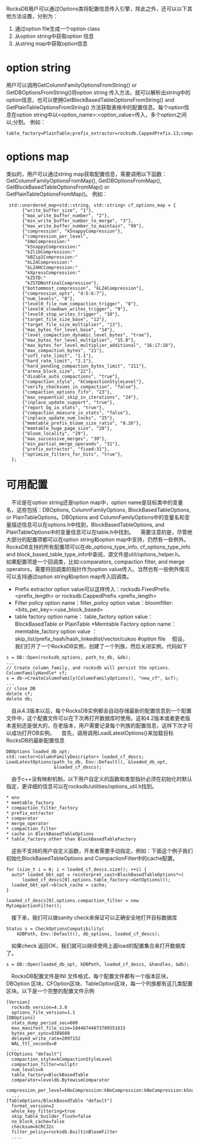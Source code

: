   RocksDB用户可以通过Options类将配置信息传入引擎，除此之外，还可以以下其他方法设置，分别为：
1. 通过option file生成一个option class
2. 从option string中获取option 信息
3. 从string map中获取option信息
# option string
用户可以调用GetColumnFamilyOptionsFromString() or GetDBOptionsFromString()将option string 传入方法，就可以解析出string中的option信息，也可以使拥GetBlockBasedTableOptionsFromString() and GetPlainTableOptionsFromString() 方法获取表格中的配置信息。每个option信息在option string中以<option_name>:<option_value>传入，多个option之间以;分割。
例如：
```
table_factory=PlainTable;prefix_extractor=rocksdb.CappedPrefix.13;comparator=leveldb.BytewiseComparator;compression_per_level=kBZip2Compression:kBZip2Compression:kBZip2Compression:kNoCompression:kZlibCompression:kBZip2Compression:kSnappyCompression;max_bytes_for_level_base=986;bloom_locality=8016;target_file_size_base=4294976376;memtable_huge_page_size=2557;max_successive_merges=5497;max_sequential_skip_in_iterations=4294971408;arena_block_size=1893;target_file_size_multiplier=35;min_write_buffer_number_to_merge=9;max_write_buffer_number=84;write_buffer_size=1653;max_compaction_bytes=64;max_bytes_for_level_multiplier=60;memtable_factory=SkipListFactory;compression=kNoCompression;bottommost_compression=kDisableCompressionOption;min_partial_merge_operands=7576;level0_stop_writes_trigger=33;num_levels=99;level0_slowdown_writes_trigger=22;level0_file_num_compaction_trigger=14;compaction_filter=urxcqstuwnCompactionFilter;soft_rate_limit=530.615385;soft_pending_compaction_bytes_limit=0;max_write_buffer_number_to_maintain=84;verify_checksums_in_compaction=false;merge_operator=aabcxehazrMergeOperator;memtable_prefix_bloom_size_ratio=0.4642;memtable_insert_with_hint_prefix_extractor=rocksdb.CappedPrefix.13;paranoid_file_checks=true;force_consistency_checks=true;inplace_update_num_locks=7429;optimize_filters_for_hits=false;level_compaction_dynamic_level_bytes=false;inplace_update_support=false;compaction_style=kCompactionStyleFIFO;purge_redundant_kvs_while_flush=true;hard_pending_compaction_bytes_limit=0;disable_auto_compactions=false;report_bg_io_stats=true;compaction_filter_factory=mpudlojcujCompactionFilterFactory;
```
# options map
类似的，用户可以通过string map获取配置信息，需要调用以下函数：GetColumnFamilyOptionsFromMap(), GetDBOptionsFromMap(), GetBlockBasedTableOptionsFromMap() or GetPlainTableOptionsFromMap()。
例如：
```
 std::unordered_map<std::string, std::string> cf_options_map = {
      {"write_buffer_size", "1"},
      {"max_write_buffer_number", "2"},
      {"min_write_buffer_number_to_merge", "3"},
      {"max_write_buffer_number_to_maintain", "99"},
      {"compression", "kSnappyCompression"},
      {"compression_per_level",
       "kNoCompression:"
       "kSnappyCompression:"
       "kZlibCompression:"
       "kBZip2Compression:"
       "kLZ4Compression:"
       "kLZ4HCCompression:"
       "kXpressCompression:"
       "kZSTD:"
       "kZSTDNotFinalCompression"},
      {"bottommost_compression", "kLZ4Compression"},
      {"compression_opts", "4:5:6:7"},
      {"num_levels", "8"},
      {"level0_file_num_compaction_trigger", "8"},
      {"level0_slowdown_writes_trigger", "9"},
      {"level0_stop_writes_trigger", "10"},
      {"target_file_size_base", "12"},
      {"target_file_size_multiplier", "13"},
      {"max_bytes_for_level_base", "14"},
      {"level_compaction_dynamic_level_bytes", "true"},
      {"max_bytes_for_level_multiplier", "15.0"},
      {"max_bytes_for_level_multiplier_additional", "16:17:18"},
      {"max_compaction_bytes", "21"},
      {"soft_rate_limit", "1.1"},
      {"hard_rate_limit", "2.1"},
      {"hard_pending_compaction_bytes_limit", "211"},
      {"arena_block_size", "22"},
      {"disable_auto_compactions", "true"},
      {"compaction_style", "kCompactionStyleLevel"},
      {"verify_checksums_in_compaction", "false"},
      {"compaction_options_fifo", "23"},
      {"max_sequential_skip_in_iterations", "24"},
      {"inplace_update_support", "true"},
      {"report_bg_io_stats", "true"},
      {"compaction_measure_io_stats", "false"},
      {"inplace_update_num_locks", "25"},
      {"memtable_prefix_bloom_size_ratio", "0.26"},
      {"memtable_huge_page_size", "28"},
      {"bloom_locality", "29"},
      {"max_successive_merges", "30"},
      {"min_partial_merge_operands", "31"},
      {"prefix_extractor", "fixed:31"},
      {"optimize_filters_for_hits", "true"},
  };
```
# 可用配置
&ensp;&ensp;不论是在option string还是option map中，option name是目标类中的变量名，这些包括：DBOptions, ColumnFamilyOptions, BlockBasedTableOptions, or PlainTableOptions。DBOptions and ColumnFamilyOptions中的变量名和变量描述信息可以在options.h中找到，BlockBasedTableOptions, and PlainTableOptions中的变量信息可以在table.h中找到。
&ensp;&ensp;需要注意的是，尽管绝大部分的配置项都可以在option string和option map中支持，仍然有一些例外。RocksDB支持的所有配置项可以在db_options_type_info, cf_options_type_info and block_based_table_type_info中查阅，源文件是util/options_helper.h。
&ensp;&ensp;如果配置项是一个回调类，比如:comparators, compaction filter, and merge operators，需要将回调类的指针作为option value传入。当然也有一些例外情况可以支持通过option string和option map传入回调类。
* Prefix extractor
option value可以这样传入：rocksdb.FixedPrefix.<prefix_length> or rocksdb.CappedPrefix.<prefix_length>
* Filter policy
option name：filter_poilcy
option value：bloomfilter:<bits_per_key>:<use_block_based>
* table factory
option name： table_factory
option value： BlockBasedTable or PlainTable
*Memtable Factory
option name： memtable_factory
option value ： skip_list/prefix_hash/hash_linkedlist/vector/cukoo
#option file
&ensp;&ensp;假设，我们打开了一个RocksDB实例，创建了一个列族，然后关闭实例，代码如下
```
s = DB::Open(rocksdb_options, path_to_db, &db);
...
// Create column family, and rocksdb will persist the options.
ColumnFamilyHandle* cf;
s = db->CreateColumnFamily(ColumnFamilyOptions(), "new_cf", &cf);
...
// close DB
delete cf;
delete db;
```
&ensp;&ensp;自从4.3版本以后，每个RocksDB实例都会自动存储最新的配置信息到一个配置文件中，这个配置文件可以在下次再打开数据库时使用。这和4.2版本或者更老版本差别还是很大的，在老版本，用户需要记录每个列族的配置信息，这样下次才可以成功打开DB实例。
&ensp;&ensp;首先，调用调用LoadLatestOptions()来加载目标RocksDB的最新配置信息
```
DBOptions loaded_db_opt;
std::vector<ColumnFamilyDescriptor> loaded_cf_descs;
LoadLatestOptions(path_to_db, Env::Default(), &loaded_db_opt,
                  &loaded_cf_descs);
```
&ensp;&ensp;由于c++没有映射机制，以下用户自定义的函数和类型指针必须在初始化时默认指定，更详细的信息可以在rocksdb/utilities/options_util.h找到。
```
* env
* memtable_factory
* compaction_filter_factory
* prefix_extractor
* comparator
* merge_operator
* compaction_filter
* cache in BlockBasedTableOptions
* table_factory other than BlockBasedTableFactory
```
&ensp;&ensp;这些不支持的用户自定义函数，开发者需要手动指定。例如：下面这个例子我们初始化BlockBasedTableOptions and CompactionFilter中的cache配置。
```
for (size_t i = 0; i < loaded_cf_descs.size(); ++i) {
  auto* loaded_bbt_opt = reinterpret_cast<BlockBasedTableOptions*>(
      loaded_cf_descs[0].options.table_factory->GetOptions());
  loaded_bbt_opt->block_cache = cache;
}

loaded_cf_descs[0].options.compaction_filter = new MyCompactionFilter();
```
&ensp;&ensp;接下来，我们可以做sanity check来保证可以正确安全地打开目标数据库
```
Status s = CheckOptionsCompatibility(
    kDBPath, Env::Default(), db_options, loaded_cf_descs);
```
&ensp;&ensp;如果check 返回OK，我们就可以继续使用上面load的配置集合来打开数据库了。
```
s = DB::Open(loaded_db_opt, kDBPath, loaded_cf_descs, &handles, &db);
```
&ensp;&ensp;RocksDB配置文件是INI 文件格式，每个配置文件都有一个版本区块，DBOption 区块、CFOption区块、TableOption区块，每一个列族都有这几类配置区块。以下是一个完整的配置文件示例
```
[Version]
  rocksdb_version=4.3.0
  options_file_version=1.1
[DBOptions]
  stats_dump_period_sec=600
  max_manifest_file_size=18446744073709551615
  bytes_per_sync=8388608
  delayed_write_rate=2097152
  WAL_ttl_seconds=0
  ...
[CFOptions "default"]
  compaction_style=kCompactionStyleLevel
  compaction_filter=nullptr
  num_levels=6
  table_factory=BlockBasedTable
  comparator=leveldb.BytewiseComparator
  compression_per_level=kNoCompression:kNoCompression:kNoCompression:kSnappyCompression:kSnappyCompression:kSnappyCompression
  ...
[TableOptions/BlockBasedTable "default"]
  format_version=2
  whole_key_filtering=true
  skip_table_builder_flush=false
  no_block_cache=false
  checksum=kCRC32c
  filter_policy=rocksdb.BuiltinBloomFilter
  ....
```
